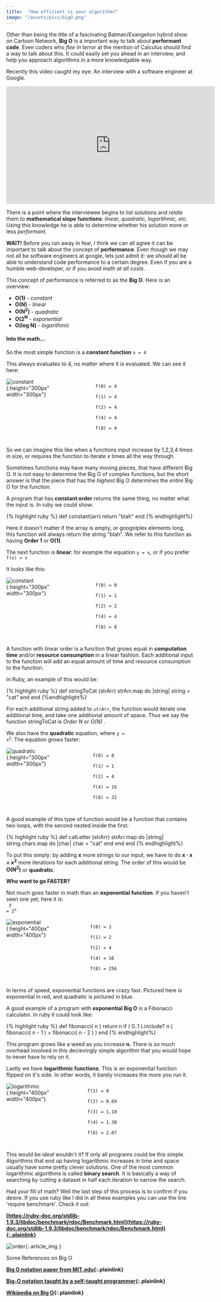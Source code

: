 ```yaml
---
title:  "How efficient is your algorithm?"
image: "/assets/pics/bigO.png"
---
```

 
Other than being the title of a fascinating Batman/Evangelion hybrid show on Cartoon Network, __Big O__ is a important way to talk about __performant code__. Even coders who _flee in terror_ at the mention of Calculus should find a way to talk about this. It could easily set you ahead in an interview, and help you approach algorithms in a more knowledgable way.

Recently this video caught my eye: An interview with a software engineer at Google. 

<iframe width="560" height="315" src="https://www.youtube.com/embed/XKu_SEDAykw" frameborder="0" allowfullscreen></iframe>

There is a point where the interviewee begins to list solutions and _relate_ them to __mathematical slope functions__: _linear, quadratic, logarithmic, etc._ Using this knowledge he is able to determine whether his solution more or less _performant_.

 __WAIT!__ Before you run away in fear, I think we can all agree it can be important to talk about the concept of __performance__. Even though we may not all be software engineers at google, lets just admit it: we _should_ all be able to understand code performance to a certain degree. Even if you are a humble web-developer, or if you _avoid math at all costs_.

This concept of performance is referred to as the __Big O__. Here is an overview:<br>
<ul>
	<li><strong>O(1)</strong> <em> - constant</em></li>
	<li><strong>O(N)</strong><em> - linear</em></li>
	<li><strong>O(N<sup>2</sup>)</strong><em> - quadratic</em></li>
	<li><strong>O(2<sup>N</sup></strong><em> - exponential</em></li>
	<li><strong>O(log N)</strong><em> - logarithmic</em></li>
</ul>

#### Into the math...

So the most simple function is a __constant function__ <code>x = 4</code>

This always evaluates to 4, no matter where it is evaluated. We can see it here:

<div style="float:right; margin-right:200px; ">
	<code>
		f(0) = 4 <br>
		f(1) = 4 <br>
		f(2) = 4 <br>
		f(4) = 4 <br>
		f(8) = 4 <br>
	</code>
</div>

![constant](/assets/pics/constant.png){:height="300px" width="300px"}

<div style="clear:right"></div>

So we can imagine this like when a functions input increase by 1,2,3,4 times in size, or requires the function to iterate _x_ times all the way through.

Sometimes functions may have many moving pieces, that have different Big O. It is not easy to determine the Big O of complex functions, but the short answer is that the piece that has the _highest_ Big O determines the _entire_ Big O for the function.

A program that has __constant order__ returns the same thing, no matter what the input is. In ruby we could show:

{% highlight ruby %}
def constant(arr)
	return "blah"
end
{% endhighlight%}

Here it doesn't matter if the array is empty, or googolplex elements long, this function will always return the string "blah". We refer to this function as having __Order 1__ or __O(1)__.

The next function is __linear__: for example the equation <code>y = x</code>, or if you prefer <code>f(x) = x</code>

It looks like this:

<div style="float:right; margin-right:200px;">
	<code>
		f(0) = 0 <br>
		f(1) = 1 <br>
		f(2) = 2 <br>
		f(4) = 4 <br>
		f(8) = 8 <br>
	</code>
</div>

![constant](/assets/pics/linear.png){:height="300px" width="300px"}

<div style="clear:right"></div>

A function with linear order is a function that grows equal in __computation time__ and/or __resource consumption__ in a linear fashion. Each additional input to the function will add an equal amount of time and resource consumption to the function.

In Ruby, an example of this would be: <br>

{% highlight ruby %}
def stringToCat (strArr)
	strArr.map do |string|
		string = "cat"
	end
end
{%endhighlight%}

For each additional string added to <code>strArr</code>, the function would iterate one additional time, and take one additional amount of space.  Thus we say the function stringToCat is _Order N_ or _O(N)_ .

We also have the __quadratic__ equation, where <code>y = x<sup>2</sup></code>.  The equation grows faster:

<div style="float:right; margin-right:200px;">
	<code>
		f(0) = 0 <br>
		f(1) = 1 <br>
		f(2) = 4 <br>
		f(4) = 16 <br>
		f(8) = 32 <br>
	</code>
</div>

![quadratic](/assets/pics/quadratic.png){:height="300px" width="300px"}

<div style="clear:right"></div>

A good example of this type of function would be a function that contains two loops, with the second nested inside the first:

{% highlight ruby %}
def catLetter (strArr)
	strArr.map do |string|
		string.chars.map do |char|
			char = "cat"
		end
	end
end
{% endhighlight%}

 To put this simply: by adding __x__ more strings to our input, we have to do __x &middot; x = x<sup>2</sup>__ more iterations for each additional string. The order of this would be __O(N<sup>2</sup>)__ or __quadratic__.

 __Who want to go FASTER?__

 Not much goes faster in math than an __exponential function__.  If you haven't seen one yet, here it is:<br>
 <code> y = 2<sup>x</sup></code>

<div style="float:right; margin-right:200px;">
	<code>
		f(0) = 1 <br>
		f(1) = 2 <br>
		f(2) = 4 <br>
		f(4) = 16 <br>
		f(8) = 256 <br>
	</code>
</div>

![exponential](/assets/pics/exponential.png){:height="400px" width="400px"}

<div style="clear:right"></div>

In terms of speed, exponential functions are crazy fast. Pictured here is exponential in red, and quadratic is pictured in blue.

A good example of a program with __exponential Big O__ is a Fibonacci calculator. In ruby it could look like:

{% highlight ruby %}
def fibonacci( n )
  return  n  if ( 0..1 ).include? n
  ( fibonacci( n - 1 ) + fibonacci( n - 2 ) )
end
{% endhighlight%}

This program grows like a weed as you increase __n__.  There is so much overhead involved in this decievingly simple algorithm that you would hope to never have to rely on it.

Lastly we have __logarithmic functions__.  This is an exponential function flipped on it's side.  In other words, it barely increases the more you run it.

<div style="float:right; margin-right:200px;">
	<code>
		f(1) = 0 <br>
		f(2) = 0.69 <br>
		f(3) = 1.10 <br>
		f(4) = 1.38 <br>
		f(8) = 2.07 <br>
	</code>
</div>

![logarithmic](/assets/pics/logarithmic.png){:height="400px" width="400px"}

<div style="clear:right"></div>

This would be _ideal_ wouldn't it?  If only all programs could be this simple.  Algorithms that end up having logarithmic increases in time and space usually have some pretty clever solutions.  One of the most common logarithmic algorithms is called __binary search__.  It is basically a way of searching by cutting a dataset in half each iteration to narrow the search.

Had your fill of math?  Well the last step of this process is to confirm if you desire.  If you use ruby like I did in all these examples you can use the line 'require benchmark'. Check it out: <br>

__[https://ruby-doc.org/stdlib-1.9.3/libdoc/benchmark/rdoc/Benchmark.html](https://ruby-doc.org/stdlib-1.9.3/libdoc/benchmark/rdoc/Benchmark.html){:.plainlink}__

![order](/assets/pics/order.jpg){:.article_img }

Some References on Big O

__[Big O notation paper from MIT.edu](http://web.mit.edu/16.070/www/lecture/big_o.pdf){:.plainlink}__

__[Big-O notation taught by a self-taught programmer](https://rob-bell.net/2009/06/a-beginners-guide-to-big-o-notation/){:.plainlink}__


__[Wikipedia on Big O](https://en.wikipedia.org/wiki/Big_O_notation){:.plainlink}__
















